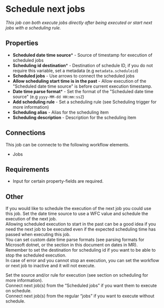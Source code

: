 # Schedule next jobs  #

*This job can both execute jobs directly after being executed or start next jobs with a scheduling rule.*

## Properties

* **Scheduled date time source*** - Source of timestamp for execution of scheduled jobs
* **Scheduling id destination*** - Destination of schedule ID, if you do not require this variable, set a metadata (e.g `metadata.scheduleid`)
* **Scheduled jobs** - Use arrows to connect the scheduled jobs
* **Allow scheduling start time is in the past** - Allow execution of the "Scheduled date time source" is before current execution timestamp.
* **Date time parse format*** - Set the format of the "Scheduled date time source" (e.g `yyyy-MM-dd HH:mm:ssZ`)
* **Add scheduling rule** - Set a scheduling rule (see Scheduling trigger for more information)
* **Scheduling alias** - Alias for the scheduling item
* **Scheduling description** - Description for the scheduling item

## Connections

This job can be connecte to the following workflow elements.

* Jobs

## Requirements

* Input for certain property-fields are required.

## Other
If you would like to schedule the execution of the next job you could use this job. Set the date time source to use a WFC value and schedule the execution of the next job.  
Allowing scheduled execution to start in the past can be a good idea if you need the next job to be executed even if the expected scheduling time has passed when executing this job.  
You can set custom date time parse formats (see parsing formats for Microsoft dotnet, or the section in this document on dates in MR).  
Remember to set the destination for scheduling id if you want to be able to stop the scheduled execution.  
In case of error and you cannot stop an execution, you can set the workflow or next job to inactive and it will not execute.  

Set the source and/or rule for execution (see section on scheduling for more information).  
Connect next job(s) from the “Scheduled jobs” if you want them to execute on schedule.  
Connect next job(s) from the regular “jobs” if you want to execute without schedule.  
